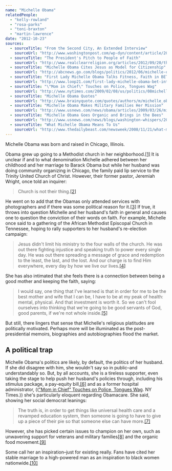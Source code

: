 ```yaml
---
name: "Michelle Obama"
relatedPeople:
  - "kelly-rowland"
  - "rosa-parks"
  - "toni-braxton"
  - "martin-lawrence"
date: "2012-10-23"
sources:
  - sourceTitle: "From the Second City, An Extended Interview"
    sourceUrl: "http://www.washingtonpost.com/wp-dyn/content/article/2009/01/31/AR2009013101876.html?sid=ST2009013102074"
  - sourceTitle: "The President's Pitch to People of Faith"
    sourceUrl: "http://www.realclearreligion.org/articles/2012/09/20/the_presidents_pitch_to_people_of_faith.html"
  - sourceTitle: "Michelle Obama Cites Jesus as Model for Citizenship"
    sourceUrl: "http://abcnews.go.com/blogs/politics/2012/06/michelle-obama-cites-jesus-as-model-for-citizenship/"
  - sourceTitle: "First Lady Michelle Obama Talks Fitness, Faith in BET Exclusive"
    sourceUrl: "http://www.loop21.com/first-lady-michelle-obama-bet-interview"
  - sourceTitle: "\"Mom in Chief\" Touches on Police, Tongues Wag"
    sourceUrl: "http://www.nytimes.com/2009/02/08/us/politics/08michelle.html"
  - sourceTitle: "Michelle Obama Quotes"
    sourceUrl: "http://www.brainyquote.com/quotes/authors/m/michelle_obama.html"
  - sourceTitle: "Michelle Obama Makes Military Families Her Mission"
    sourceUrl: "http://www.usnews.com/news/obama/articles/2009/03/26/michelle-obama-makes-military-families-her-mission"
  - sourceTitle: "Michelle Obama Goes Organic and Brings in the Bees"
    sourceUrl: "http://www.usnews.com/news/blogs/washington-whispers/2009/03/28/michelle-obama-goes-organic-and-brings-in-the-bees"
  - sourceTitle: "What Michelle Obama Means To Us"
    sourceUrl: "http://www.thedailybeast.com/newsweek/2008/11/21/what-michelle-means-to-us.html"
---
```


Michelle Obama was born and raised in Chicago, Illinois.

Obama grew up going to a Methodist church in her neighborhood.<a class="source-citation" href="#http://www.washingtonpost.com/wp-dyn/content/article/2009/01/31/AR2009013101876.html?sid=ST2009013102074" title="From the Second City, An Extended Interview">[1]</a> It is unclear if and to what denomination Michelle adhered between her childhood and her marriage to Barack Obama but while her husband was doing community organizing in Chicago, the family paid lip service to the Trinity United Church of Christ. However, their former pastor, Jeremiah Wright, once told an inquirer:

>Church is not their thing.<a class="source-citation" href="#http://www.realclearreligion.org/articles/2012/09/20/the_presidents_pitch_to_people_of_faith.html" title="The President&apos;s Pitch to People of Faith">[2]</a>

He went on to add that the Obamas only attended services with photographers and if there was some political reason for it.<a class="source-citation" href="#http://www.realclearreligion.org/articles/2012/09/20/the_presidents_pitch_to_people_of_faith.html" title="The President&apos;s Pitch to People of Faith">[3]</a> If true, it throws into question Michelle and her husband's faith in general and causes one to question the conviction of their words on faith. For example, Michelle once said to a gathering of the African Methodist Episcopal Church in Tennessee, hoping to rally supporters to her husband's re-election campaign:

>Jesus didn't limit his ministry to the four walls of the church. He was out there fighting injustice and speaking truth to power every single day. He was out there spreading a message of grace and redemption to the least, the last, and the lost. And our charge is to find Him everywhere, every day by how we live our lives.<a class="source-citation" href="#http://abcnews.go.com/blogs/politics/2012/06/michelle-obama-cites-jesus-as-model-for-citizenship/" title="Michelle Obama Cites Jesus as Model for Citizenship">[4]</a>

She has also intimated that she feels there is a connection between being a good mother and keeping the faith, saying:

>I would say, one thing that I've learned is that in order for me to be the best mother and wife that I can be, I have to be at my peak of health: mental, physical. And that investment is worth it. So we can't fool ourselves into thinking that we're going to be good servants of God, good parents, if we're not whole inside.<a class="source-citation" href="#http://www.loop21.com/first-lady-michelle-obama-bet-interview" title="First Lady Michelle Obama Talks Fitness, Faith in BET Exclusive">[5]</a>

But still, there lingers that sense that Michelle's religious platitudes are politically motivated. Perhaps more will be illuminated as the post-presidential memoirs, biographies and autobiographies flood the market.


## A political trap

Michelle Obama's politics are likely, by default, the politics of her husband. If she did disagree with him, she wouldn't say so in public–and understandably so. But, by all accounts, she is a tireless supporter, even taking the stage to help push her husband's policies through, including his stimulus package, a pay-equity bill,<a class="source-citation" href="#http://www.nytimes.com/2009/02/08/us/politics/08michelle.html" title="&quot;Mom in Chief&quot; Touches on Police, Tongues Wag">[6]</a> and as a former hospital administrator, ((["Mom in Chief" Touches on Police, Tongues Wag](http://www.nytimes.com/2009/02/08/us/politics/08michelle.html). NY Times.)) she's particularly eloquent regarding Obamacare. She said, showing her social democrat leanings:

>The truth is, in order to get things like universal health care and a revamped education system, then someone is going to have to give up a piece of their pie so that someone else can have more.<a class="source-citation" href="#http://www.brainyquote.com/quotes/authors/m/michelle_obama.html" title="Michelle Obama Quotes">[7]</a>

However, she has picked certain issues to champion on her own, such as unwavering support for veterans and military families<a class="source-citation" href="#http://www.usnews.com/news/obama/articles/2009/03/26/michelle-obama-makes-military-families-her-mission" title="Michelle Obama Makes Military Families Her Mission">[8]</a> and the organic food movement.<a class="source-citation" href="#http://www.usnews.com/news/blogs/washington-whispers/2009/03/28/michelle-obama-goes-organic-and-brings-in-the-bees" title="Michelle Obama Goes Organic and Brings in the Bees">[9]</a>

Some call her an inspiration–just for existing really. Fans have cited her stable marriage to a high-powered man as an inspiration to black women nationwide.<a class="source-citation" href="#http://www.thedailybeast.com/newsweek/2008/11/21/what-michelle-means-to-us.html" title="What Michelle Obama Means To Us">[10]</a>
